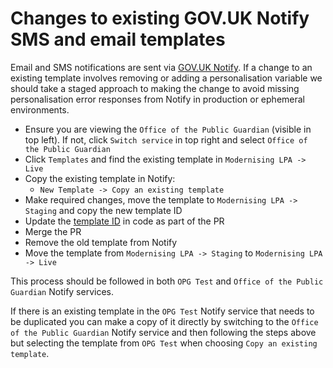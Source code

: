 # Changes to existing GOV.UK Notify SMS and email templates

Email and SMS notifications are sent via [GOV.UK Notify](https://www.notifications.service.gov.uk). If a change to an existing template involves removing or adding a personalisation variable we should take a staged approach to making the change to avoid missing personalisation error responses from Notify in production or ephemeral environments.

- Ensure you are viewing the `Office of the Public Guardian` (visible in top left). If not, click `Switch service` in top right and select `Office of the Public Guardian`
- Click `Templates` and find the existing template in `Modernising LPA -> Live`
- Copy the existing template in Notify:
  - `New Template -> Copy an existing template`
- Make required changes, move the template to `Modernising LPA -> Staging` and copy the new template ID
- Update the [template ID](../../internal/notify/client.go) in code as part of the PR
- Merge the PR
- Remove the old template from Notify
- Move the template from `Modernising LPA -> Staging` to `Modernising LPA -> Live`

This process should be followed in both `OPG Test` and `Office of the Public Guardian` Notify services.

If there is an existing template in the `OPG Test` Notify service that needs to be duplicated you can make a copy of it directly by switching to the `Office of the Public Guardian` Notify service and then following the steps above but selecting the template from `OPG Test` when choosing `Copy an existing template`.


